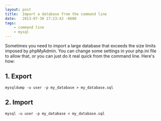 ```yaml
---
layout: post
title:  Import a database from the command line
date:   2013-07-30 17:23:43 -0600
tags:
    - command line
    - mysql
---
```


Sometimes you need to import a large database that exceeds the size limits imposed by phpMyAdmin. You can change some settings in your php.ini file to allow that, or you can just do it real quick from the command line. Here's how:

## 1. Export

```shell
mysqldump -u user -p my_database > my_database.sql
```

## 2. Import

```shell
mysql -u user -p my_database < my_database.sql
```
